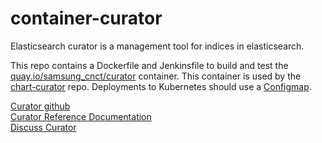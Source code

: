 # container-curator

Elasticsearch curator is a management tool for indices in elasticsearch.

This repo contains a Dockerfile and Jenkinsfile to build and test the [quay.io/samsung_cnct/curator](https://quay.io/repository/samsung_cnct/curator) container. This container is used by the [chart-curator](https://github.com/samsung-cnct/curator) repo.  Deployments to Kubernetes should use a [Configmap](https://kubernetes.io/docs/tasks/configure-pod-container/configmap/).

[Curator github](https://github.com/elastic/curator)    
[Curator Reference Documentation](https://www.elastic.co/guide/en/elasticsearch/client/curator/current/index.html)        
[Discuss Curator](https://discuss.elastic.co/search?q=curator)

